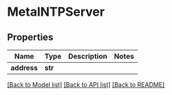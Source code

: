 # MetalNTPServer

## Properties
Name | Type | Description | Notes
------------ | ------------- | ------------- | -------------
**address** | **str** |  | 

[[Back to Model list]](../README.md#documentation-for-models) [[Back to API list]](../README.md#documentation-for-api-endpoints) [[Back to README]](../README.md)


